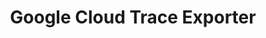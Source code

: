 ---
title: Google Cloud Trace Exporter
registryType: exporter
isThirdParty: true
language: go
tags:
  - go
  - exporter
repo: https://github.com/GoogleCloudPlatform/opentelemetry-operations-go/tree/master/exporter/trace
license: Apache 2.0
description: The OpenTelemetry Google Cloud Trace Exporter for Go.
authors: Google Authors
otVersion: latest
---